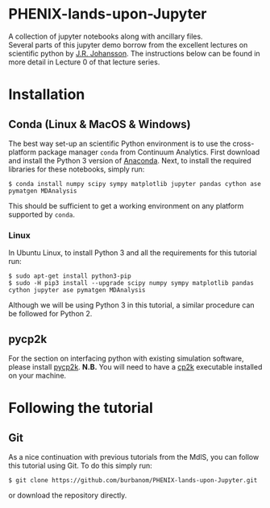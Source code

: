 # PHENIX-lands-upon-Jupyter
A collection of jupyter notebooks along with ancillary files.  
Several parts of this jupyter demo borrow from the excellent lectures on scientific python by [J.R. Johansson](https://github.com/jrjohansson/scientific-python-lectures). The instructions below can be found in more detail in Lecture 0 of that lecture series.  

# Installation
## Conda (Linux & MacOS & Windows)
The best way set-up an scientific Python environment is to use the cross-platform package manager `conda` from Continuum Analytics. First download and install the Python 3 version of [Anaconda](https://www.continuum.io/downloads). Next, to install the required libraries for these notebooks, simply run:

    $ conda install numpy scipy sympy matplotlib jupyter pandas cython ase pymatgen MDAnalysis

This should be sufficient to get a working environment on any platform supported by `conda`.

### Linux
In Ubuntu Linux, to install Python 3 and all the requirements for this tutorial run:

    $ sudo apt-get install python3-pip
    $ sudo -H pip3 install --upgrade scipy numpy sympy matplotlib pandas cython jupyter ase pymatgen MDAnalysis

Although we will be using Python 3 in this tutorial, a similar procedure can be followed for Python 2.

## pycp2k
For the section on interfacing python with existing simulation software, please install [pycp2k](https://github.com/SINGROUP/pycp2k). **N.B.** You will need to have a [cp2k](https://www.cp2k.org/download) executable installed on your machine.

# Following the tutorial
## Git
As a nice continuation with previous tutorials from the MdlS, you can follow this tutorial using Git. To do this simply run:
    
    $ git clone https://github.com/burbanom/PHENIX-lands-upon-Jupyter.git
    
or download the repository directly. 
